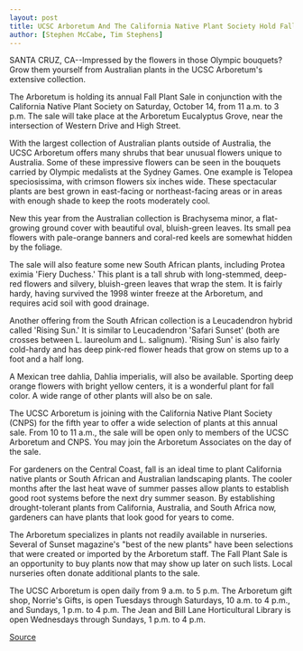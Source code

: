```yaml
---
layout: post
title: UCSC Arboretum And The California Native Plant Society Hold Fall Plant Sale On October 14
author: [Stephen McCabe, Tim Stephens]
---
```


SANTA CRUZ, CA--Impressed by the flowers in those Olympic bouquets? Grow them yourself from Australian plants in the UCSC Arboretum's extensive collection.

The Arboretum is holding its annual Fall Plant Sale in conjunction with the California Native Plant Society on Saturday, October 14, from 11 a.m. to 3 p.m. The sale will take place at the Arboretum Eucalyptus Grove, near the intersection of Western Drive and High Street.

With the largest collection of Australian plants outside of Australia, the UCSC Arboretum offers many shrubs that bear unusual flowers unique to Australia. Some of these impressive flowers can be seen in the bouquets carried by Olympic medalists at the Sydney Games. One example is Telopea speciosissima, with crimson flowers six inches wide. These spectacular plants are best grown in east-facing or northeast-facing areas or in areas with enough shade to keep the roots moderately cool.

New this year from the Australian collection is Brachysema minor, a flat-growing ground cover with beautiful oval, bluish-green leaves. Its small pea flowers with pale-orange banners and coral-red keels are somewhat hidden by the foliage.

The sale will also feature some new South African plants, including Protea eximia 'Fiery Duchess.' This plant is a tall shrub with long-stemmed, deep-red flowers and silvery, bluish-green leaves that wrap the stem. It is fairly hardy, having survived the 1998 winter freeze at the Arboretum, and requires acid soil with good drainage.

Another offering from the South African collection is a Leucadendron hybrid called 'Rising Sun.' It is similar to Leucadendron 'Safari Sunset' (both are crosses between L. laureolum and L. salignum). 'Rising Sun' is also fairly cold-hardy and has deep pink-red flower heads that grow on stems up to a foot and a half long.

A Mexican tree dahlia, Dahlia imperialis, will also be available. Sporting deep orange flowers with bright yellow centers, it is a wonderful plant for fall color. A wide range of other plants will also be on sale.

The UCSC Arboretum is joining with the California Native Plant Society (CNPS) for the fifth year to offer a wide selection of plants at this annual sale. From 10 to 11 a.m., the sale will be open only to members of the UCSC Arboretum and CNPS. You may join the Arboretum Associates on the day of the sale.

For gardeners on the Central Coast, fall is an ideal time to plant California native plants or South African and Australian landscaping plants. The cooler months after the last heat wave of summer passes allow plants to establish good root systems before the next dry summer season. By establishing drought-tolerant plants from California, Australia, and South Africa now, gardeners can have plants that look good for years to come.

The Arboretum specializes in plants not readily available in nurseries. Several of Sunset magazine's "best of the new plants" have been selections that were created or imported by the Arboretum staff. The Fall Plant Sale is an opportunity to buy plants now that may show up later on such lists. Local nurseries often donate additional plants to the sale.

The UCSC Arboretum is open daily from 9 a.m. to 5 p.m. The Arboretum gift shop, Norrie's Gifts, is open Tuesdays through Saturdays, 10 a.m. to 4 p.m., and Sundays, 1 p.m. to 4 p.m. The Jean and Bill Lane Horticultural Library is open Wednesdays through Sundays, 1 p.m. to 4 p.m.

[Source](http://www1.ucsc.edu/news_events/press_releases/archive/00-01/09-00/arboretum_sale.htm "Permalink to UCSC Press Release:UCSC Arboretum and the California Native Plant Society hold fall plant sale on October 14")
